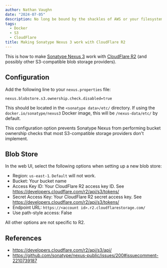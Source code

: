 ```yaml
---
author: Nathan Vaughn
date: "2024-07-05"
description: No long be bound by the shackles of AWS or your filesystem.
tags:
  - Docker
  - S3
  - CloudFlare
title: Making Sonatype Nexus 3 work with CloudFlare R2
---
```


This is how to make [Sonatype Nexus 3](https://www.sonatype.com/products/sonatype-nexus-repository)
work with
[CloudFlare R2](https://www.cloudflare.com/developer-platform/r2/)
(and possibly other S3-compatible blob storage providers).

## Configuration

Add the following line to your `nexus.properties` file:

```properties
nexus.blobstore.s3.ownership.check.disabled=true
```

This should be located in the `<sonatype data>/etc/` directory. If using
the `docker.io/sonatype/nexus3` Docker image, this will be `/nexus-data/etc/` by
default.

This configuration option prevents Sonatype Nexus from performing bucket ownership
checks that most S3-compatible storage providers don't implement.

## Blob Store

In the web UI, select the following options when setting up a new blob store:

- Region: `us-east-1`. `Default` will not work.
- Bucket: Your bucket name
- Access Key ID: Your CloudFlare R2 access key ID. See <https://developers.cloudflare.com/r2/api/s3/tokens/>
- Secret Access Key: Your CloudFlare R2 secret access key. See <https://developers.cloudflare.com/r2/api/s3/tokens/>
- Endpoint URL: `https://<account id>.r2.cloudflarestorage.com/`
- Use path-style access: False

All other options are not specific to R2.

## References

- <https://developers.cloudflare.com/r2/api/s3/api/>
- <https://github.com/sonatype/nexus-public/issues/200#issuecomment-2210739187>
